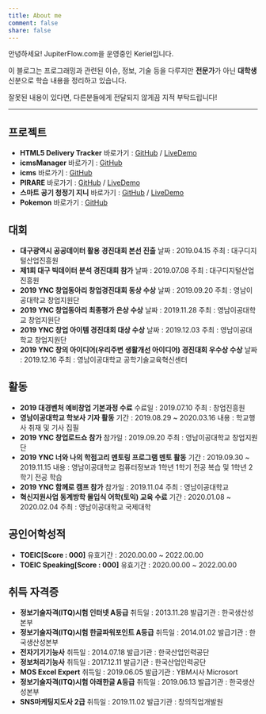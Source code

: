 ```yaml
---
title: About me
comment: false
share: false
---
```

안녕하세요! JupiterFlow.com을 운영중인 Keriel입니다.

이 블로그는 프로그래밍과 관련된 이슈, 정보, 기술 등을 다루지만 **전문가**가 아닌 **대학생** 신분으로 학습 내용을 정리하고 있습니다.

잘못된 내용이 있다면, 다른분들에게 전달되지 않게끔 지적 부탁드립니다!
***
## 프로젝트
* **HTML5 Delivery Tracker**
 바로가기 : [GitHub](https://github.com/JupiterFlow/html5_ync_delivery-tracker) / [LiveDemo](https://delivery.jupiterflow.com/)
* **icmsManager**
 바로가기 : [GitHub](https://github.com/JupiterFlow/icmsManager)
* **icms**
 바로가기 : [GitHub](https://github.com/JupiterFlow/icms)
* **PIRARE**
 바로가기 : [GitHub](https://github.com/JupiterFlow/pirare) / [LiveDemo](https://pirare.jupiterflow.com/)
* **스마트 공기 청정기 지니**
 바로가기 : [GitHub](https://github.com/JupiterFlow/nodeMCU_air-purifier) / [LiveDemo](https://genie.jupiterflow.com/)
* **Pokemon**
 바로가기 : [GitHub](https://github.com/JupiterFlow/pokemon)
 
## 대회
* **대구광역시 공공데이터 활용 경진대회 본선 진출**
 날짜 : 2019.04.15
 주최 : 대구디지털산업진흥원
* **제1회 대구 빅데이터 분석 경진대회 참가**
 날짜 : 2019.07.08
 주최 : 대구디지털산업진흥원
* **2019 YNC 창업동아리 창업경진대회 동상 수상**
 날짜 : 2019.09.20
 주최 : 영남이공대학교 창업지원단
* **2019 YNC 창업동아리 최종평가 은상 수상**
 날짜 : 2019.11.28
 주최 : 영남이공대학교 창업지원단
* **2019 YNC 창업 아이템 경진대회 대상 수상**
 날짜 : 2019.12.03
 주최 : 영남이공대학교 창업지원단
* **2019 YNC 창의 아이디어(우리주변 생활개선 아이디어) 경진대회 우수상 수상**
 날짜 : 2019.12.16
 주최 : 영남이공대학교 공학기술교육혁신센터
 
## 활동
* **2019 대경벤처 예비창업 기본과정 수료**
 수료일 : 2019.07.10
 주최 : 창업진흥원
* **영남이공대학교 학보사 기자 활동**
 기간 : 2019.08.29 ~ 2020.03.16
 내용 : 학교행사 취재 및 기사 집필
* **2019 YNC 창업로드쇼 참가**
 참가일 : 2019.09.20
 주최 : 영남이공대학교 창업지원단
* **2019 YNC 너와 나의 학점고리 멘토링 프로그램 멘토 활동**
 기간 : 2019.09.30 ~ 2019.11.15
 내용 : 영남이공대학교 컴퓨터정보과 1학년 1학기 전공 복습 및 1학년 2학기 전공 학습
* **2019 YNC 함께로 캠프 참가**
 참가일 : 2019.11.04
 주최 : 영남이공대학교
* **혁신지원사업 동계방학 몰입식 어학(토익) 교육 수료**
 기간 : 2020.01.08 ~ 2020.02.04
 주최 : 영남이공대학교 국제대학

## 공인어학성적
* **TOEIC[Score : 000]**
 유효기간 : 2020.00.00 ~ 2022.00.00
* **TOEIC Speaking[Score : 000]**
 유효기간 : 2020.00.00 ~ 2022.00.00

## 취득 자격증
* **정보기술자격(ITQ)시험 인터넷 A등급**
 취득일 : 2013.11.28
 발급기관 : 한국생산성본부
* **정보기술자격(ITQ)시험 한글파워포인트 A등급**
 취득일 : 2014.01.02
 발급기관 : 한국생산성본부
* **전자기기기능사**
 취득일 : 2014.07.18
 발급기관 : 한국산업인력공단
* **정보처리기능사**
 취득일 : 2017.12.11
 발급기관 : 한국산업인력공단
* **MOS Excel Expert**
 취득일 : 2019.06.05
 발급기관 : YBM시사 Microsort
* **정보기술자격(ITQ)시험 아래한글 A등급**
 취득일 : 2019.06.13
 발급기관 : 한국생산성본부
* **SNS마케팅지도사 2급**
 취득일 : 2019.11.02
 발급기관 : 창의직업개발원